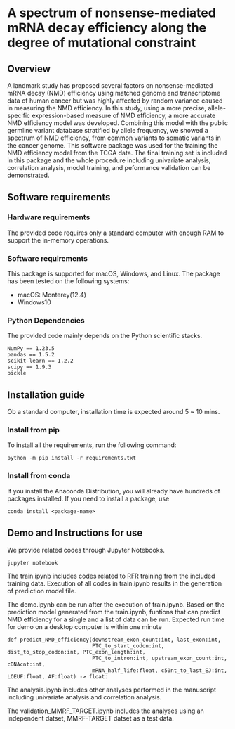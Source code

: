 # A spectrum of nonsense-mediated mRNA decay efficiency along the degree of mutational constraint

## Overview
A landmark study has proposed several factors on nonsense-mediated mRNA decay (NMD) efficiency using matched genome and transcriptome data of human cancer but was highly affected by random variance caused in measuring the NMD efficiency. In this study, using a more precise, allele-specific expression-based measure of NMD efficiency, a more accurate NMD efficiency model was developed. Combining this model with the public germline variant database stratified by allele frequency, we showed a spectrum of NMD efficiency, from common variants to somatic variants in the cancer genome. 
This software package was used for the training the NMD efficiency model from the TCGA data. The final training set is included in this package and the whole procedure including univariate analysis, correlation analysis, model training, and peformance validation can be demonstrated.

## Software requirements

### Hardware requirements
The provided code requires only a standard computer with enough RAM to support the in-memory operations.

### Software requirements

This package is supported for macOS, Windows, and Linux. The package has been tested on the following systems:
- macOS: Monterey(12.4)
- Windows10


### Python Dependencies
The provided code mainly depends on the Python scientific stacks.

```
NumPy == 1.23.5
pandas == 1.5.2
scikit-learn == 1.2.2
scipy == 1.9.3
pickle
```

## Installation guide
Ob a standard computer, installation time is expected around 5 ~ 10 mins.

### Install from pip
To install all the requirements, run the following command:
```
python -m pip install -r requirements.txt
```

### Install from conda
If you install the Anaconda Distribution, you will already have hundreds of packages installed. If you need to install a package, use
```
conda install <package-name>
```

## Demo and Instructions for use
We provide related codes through Jupyter Notebooks. 
```
jupyter notebook
```
The train.ipynb includes codes related to RFR training from the included training data. Execution of all codes in train.ipynb results in the generation of prediction model file. 

The demo.ipynb can be run after the execution of train.ipynb. 
Based on the prediction model generated from the train.ipynb, funtions that can predict NMD efficiency for a single and a list of data can be run. 
Expected run time for demo on a desktop computer is within one minute

```
def predict_NMD_efficiency(downstream_exon_count:int, last_exon:int,
                           PTC_to_start_codon:int, dist_to_stop_codon:int, PTC_exon_length:int,
                           PTC_to_intron:int, upstream_exon_count:int, cDNAcnt:int, 
                           mRNA_half_life:float, c50nt_to_last_EJ:int, LOEUF:float, AF:float) -> float:
```

The analysis.ipynb includes other analyses performed in the manuscript including univariate analysis and correlation analysis.

The validation_MMRF_TARGET.ipynb includes the analyses using an independent datset, MMRF-TARGET datset as a test data.